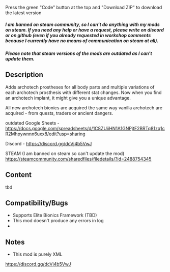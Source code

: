 Press the green "Code" button at the top and "Download ZIP" to download the latest version

##### I am banned on steam community, so I can't do anything with my mods on steam. If you need any help or have a request, please write on discord or on github (even if you already requested in workshop comments because I currently have no means of communication on steam at all).
##### Please note that steam versions of the mods are outdated as I can't update them.


## Description
Adds archotech prostheses for all body parts and multiple variations of each archotech prosthesis with different stat changes. Now when you find an archotech implant, it might give you a unique advantage.

All new archotech bionics are acquired the same way vanilla archotech are acquired - from quests, traders or ancient dangers.

outdated Google Sheets - https://docs.google.com/spreadsheets/d/1C8ZUiiHN1A1GNPjtF2BRTq81zq1cR2Mhpywnnn6uxx8/edit?usp=sharing

Discord - https://discord.gg/dcVj4b5VwJ

STEAM (I am banned on steam so can't update the mod) https://steamcommunity.com/sharedfiles/filedetails/?id=2488754345

## Content
tbd
## Compatibility/Bugs
- Supports Elite Bionics Framework (TBD)
- This mod doesn't produce any errors in log
- 
## Notes
- This mod is purely XML

https://discord.gg/dcVj4b5VwJ
